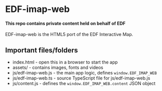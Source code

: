 # EDF-imap-web

#### This repo contains private content held on behalf of EDF

EDF-imap-web is the HTML5 port of the EDF Interactive Map. 

## Important files/folders

- index.html - open this in a browser to start the app
- assets/ - contains images, fonts and videos
- js/edf-imap-web.js - the main app logic, defines `window.EDF_IMAP_WEB`
- js/edf-imap-web.ts - source TypeScript file for js/edf-imap-web.js 
- js/content.js - defines the `window.EDF_IMAP_WEB.content` JSON object
